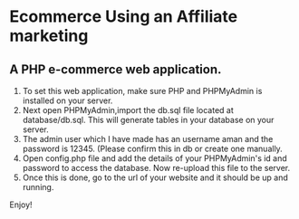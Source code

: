 # Ecommerce Using an Affiliate marketing

## A PHP e-commerce web application.

1. To set this web application, make sure PHP and PHPMyAdmin is installed on your server.
2. Next open PHPMyAdmin,import the db.sql file located at database/db.sql. This will generate tables in your database on your server.
3. The admin user which I have made has an username aman and the password is 12345. (Please confirm this in db or create one manually.
4. Open config.php file and add the details of your PHPMyAdmin's id and password to access the database. Now re-upload this file to the server.
5. Once this is done, go to the url of your website and it should be up and running.

Enjoy!

